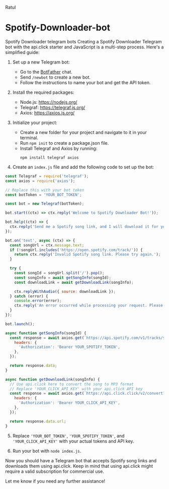 Ratul
# Spotify-Downloader-bot
Spotify Downloader telegram bots
Creating a Spotify Downloader Telegram bot with the api.click starter and JavaScript is a multi-step process. Here's a simplified guide:

1. Set up a new Telegram bot:
   - Go to the [BotFather](https://t.me/botfather) chat.
   - Send `/newbot` to create a new bot.
   - Follow the instructions to name your bot and get the API token.

2. Install the required packages:
   - Node.js: https://nodejs.org/
   - Telegraf: https://telegraf.js.org/
   - Axios: https://axios.js.org/

3. Initialize your project:
   - Create a new folder for your project and navigate to it in your terminal.
   - Run `npm init` to create a package.json file.
   - Install Telegraf and Axios by running:
     ```
     npm install telegraf axios
     ```

4. Create an `index.js` file and add the following code to set up the bot:

```javascript
const Telegraf = require('telegraf');
const axios = require('axios');

// Replace this with your bot token
const botToken = 'YOUR_BOT_TOKEN';

const bot = new Telegraf(botToken);

bot.start((ctx) => ctx.reply('Welcome to Spotify Downloader Bot!'));

bot.help((ctx) => {
  ctx.reply('Send me a Spotify song link, and I will download it for you.');
});

bot.on('text', async (ctx) => {
  const songUrl = ctx.message.text;
  if (!songUrl.includes('https://open.spotify.com/track/')) {
    return ctx.reply('Invalid Spotify song link. Please try again.');
  }

  try {
    const songId = songUrl.split('/').pop();
    const songInfo = await getSongInfo(songId);
    const downloadLink = await getDownloadLink(songInfo);

    ctx.replyWithAudio({ source: downloadLink });
  } catch (error) {
    console.error(error);
    ctx.reply('An error occurred while processing your request. Please try again.');
  }
});

bot.launch();

async function getSongInfo(songId) {
  const response = await axios.get(`https://api.spotify.com/v1/tracks/${songId}`, {
    headers: {
      'Authorization': 'Bearer YOUR_SPOTIFY_TOKEN',
    },
  });

  return response.data;
}

async function getDownloadLink(songInfo) {
  // Use api.click here to convert the song to MP3 format
  // Replace 'YOUR_CLICK_API_KEY' with your api.click API key
  const response = await axios.get(`https://api.click.click/v2/convert?url=${songInfo.preview_url}&format=mp3`, {
    headers: {
      'Authorization': 'Bearer YOUR_CLICK_API_KEY',
    },
  });

  return response.data.url;
}
```

5. Replace `'YOUR_BOT_TOKEN'`, `'YOUR_SPOTIFY_TOKEN'`, and `'YOUR_CLICK_API_KEY'` with your actual tokens and API key.

6. Run your bot with `node index.js`.

Now you should have a Telegram bot that accepts Spotify song links and downloads them using api.click. Keep in mind that using api.click might require a valid subscription for commercial use.

Let me know if you need any further assistance! 
